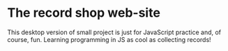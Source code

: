 # The record shop web-site

This desktop version of small project is just for JavaScript practice and, of course, fun. Learning programming in JS as cool as collecting records!
